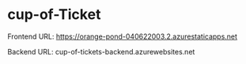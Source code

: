 # cup-of-Ticket

Frontend URL: 
https://orange-pond-040622003.2.azurestaticapps.net

Backend URL:
cup-of-tickets-backend.azurewebsites.net
